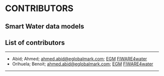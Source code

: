 # CONTRIBUTORS

## Smart Water data models

## List of contributors
___
- Abid; Ahmed; ahmed.abid@eglobalmark.com; [EGM](http://www.eglobalmark.com/) [FIWARE4water](https://www.fiware4water.eu/)
- Orihuela; Benoit; ahmed.abid@eglobalmark.com; [EGM](http://www.eglobalmark.com/) [FIWARE4water](https://www.fiware4water.eu/)

____
